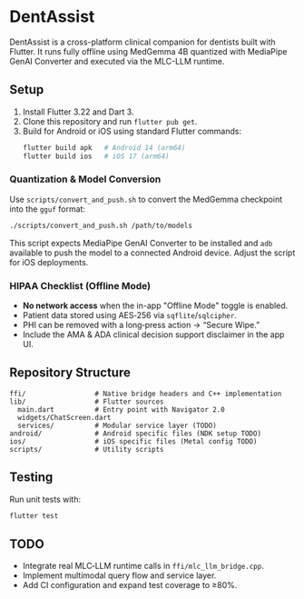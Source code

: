 # DentAssist

DentAssist is a cross-platform clinical companion for dentists built with Flutter. It runs fully offline using MedGemma 4B quantized with MediaPipe GenAI Converter and executed via the MLC-LLM runtime.

## Setup

1. Install Flutter 3.22 and Dart 3.
2. Clone this repository and run `flutter pub get`.
3. Build for Android or iOS using standard Flutter commands:
   ```bash
   flutter build apk   # Android 14 (arm64)
   flutter build ios   # iOS 17 (arm64)
   ```

### Quantization & Model Conversion

Use `scripts/convert_and_push.sh` to convert the MedGemma checkpoint into the `gguf` format:

```bash
./scripts/convert_and_push.sh /path/to/models
```

This script expects MediaPipe GenAI Converter to be installed and `adb` available to push the model to a connected Android device. Adjust the script for iOS deployments.

### HIPAA Checklist (Offline Mode)

- **No network access** when the in-app "Offline Mode" toggle is enabled.
- Patient data stored using AES‑256 via `sqflite`/`sqlcipher`.
- PHI can be removed with a long‑press action → “Secure Wipe.”
- Include the AMA & ADA clinical decision support disclaimer in the app UI.

## Repository Structure

```
ffi/                 # Native bridge headers and C++ implementation
lib/                 # Flutter sources
  main.dart          # Entry point with Navigator 2.0
  widgets/ChatScreen.dart
  services/          # Modular service layer (TODO)
android/             # Android specific files (NDK setup TODO)
ios/                 # iOS specific files (Metal config TODO)
scripts/             # Utility scripts
```

## Testing

Run unit tests with:

```bash
flutter test
```

## TODO

- Integrate real MLC‑LLM runtime calls in `ffi/mlc_llm_bridge.cpp`.
- Implement multimodal query flow and service layer.
- Add CI configuration and expand test coverage to ≥80%.

